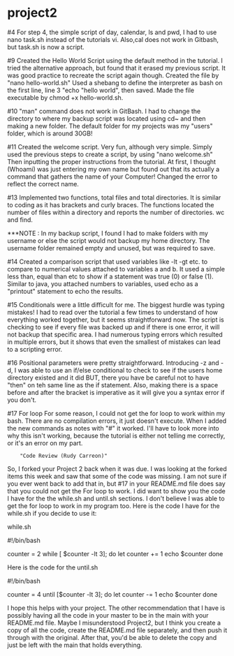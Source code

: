 # project2

#4 For step 4, the simple script of day, calendar, ls and pwd, I had to use nano task.sh instead of the tutorials vi. Also,cal does not work in Gitbash, but task.sh is now a script.

#9 Created the Hello World Script using the default method in the tutorial. I tried the alternative approach, but found that it erased my previous script. It was good practice to recreate the script again though. Created the file by "nano hello-world.sh" Used a shebang to define the interpreter as bash on the first line, line 3 "echo "hello world", then saved. Made the file executable by chmod +x hello-world.sh.

#10 "man" command does not work in GitBash. I had to change the directory to where my backup script was located using cd~ and then making a new folder. The default folder for my projects was my "users" folder, which is around 30GB! 

#11 Created the welcome script. Very fun, although very simple. Simply used the previous steps to create a script, by using "nano welcome.sh" Then inputting the proper instructions from the tutorial. At first, I thought (Whoami) was just entering my own name but found out that its actually a command that gathers the name of your Computer! Changed the error to reflect the correct name.

#13 Implemented two functions, total files and total directories. It is similar to coding as it has brackets and curly braces. The functions located the number of files within a directory and reports the number of directories. wc and find.


***NOTE : In my backup script, I found I had to make folders with my username or else the script would not backup my home directory. The username folder remained empty and unused, but was required to save.

#14
Created a comparison script that used variables like -lt -gt etc. to compare to numerical values attached to variables a and b. It used a simple less than, equal than etc to show if a statement was true (0) or false (1). Similar to java, you attached numbers to variables, used echo as a "printout" statement to echo the results.

#15 
Conditionals were a little difficult for me. The biggest hurdle was typing mistakes! 
I had to read over the tutorial a few times to understand of how everything worked together, but it seems straightforward now. The script is checking to see if every file was backed up and if there is one error, it will not backup that specific area. I had numerous typing errors which resulted in multiple errors, but it shows that even the smallest of mistakes can lead to a scripting error.

#16 
Positional parameters were pretty straightforward. Introducing -z and -d, I was able to use an if/else conditional to check to see
if the users home directory existed and it did BUT, there you have be careful not to have "then" on teh same line as the if statement. Also, making there is a space before and after the bracket is imperative as it will give you a syntax error if you don't.

#17
For loop
For some reason, I could not get the for loop to work within my bash. There are no compilation errors, it just doesn't execute. When I added the new commands as notes with "#" it worked. I'll have to look more into why this isn't working, because the tutorial is either not telling me correctly, or it's an error on my part.



		"Code Review (Rudy Carreon)"

So, I forked your Project 2 back when it was due. I was looking at the forked items this week and saw that some of the code was missing. I am not sure if you ever went back to add that in, but #17 in your README.md file does say that you could not get the For loop to work. I did want to show you the code I have for the the while.sh and until.sh sections. I don't believe I was able to get the for loop to work in my program too. Here is the code I have for the while.sh if you decide to use it:

while.sh

#!/bin/bash

counter = 2
while [ $counter -lt 3]; do
	let counter += 1
	echo $counter
done

Here is the code for the until.sh

#!/bin/bash

counter = 4
until [$counter -lt 3]; do
	let counter -= 1
	echo $counter
done

I hope this helps with your project. The other recommendation that I have is possibly having all the code in your master to be in the main with your README.md file. Maybe I misunderstood Project2, but I think you create a copy of all the code, create the README.md file separately, and then push it through with the original. After that, you'd be able to delete the copy and just be left with the main that holds everything.

